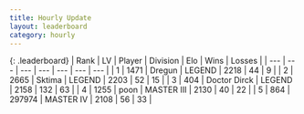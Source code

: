 ```yaml
---
title: Hourly Update
layout: leaderboard
category: hourly
---
```


{: .leaderboard}
| Rank | LV | Player | Division | Elo | Wins | Losses |
| --- | --- | --- | --- | --- | --- | --- |
| <span data-change="0">1</span> | 1471 | <span title="ID: 337810">Dregun</span> | LEGEND | <span data-change="0">2218</span> | <span data-change="0">44</span> | <span data-change="0">9</span> |
| <span data-change="0">2</span> | 2665 | <span title="ID: 353063">Sktima</span> | LEGEND | <span data-change="22">2203</span> | <span data-change="5">52</span> | <span data-change="0">15</span> |
| <span data-change="0">3</span> | 404 | <span title="ID: 67210">Doctor Dirck</span> | LEGEND | <span data-change="0">2158</span> | <span data-change="0">132</span> | <span data-change="0">63</span> |
| <span data-change="0">4</span> | 1255 | <span title="ID: 540690">poon</span> | MASTER III | <span data-change="0">2130</span> | <span data-change="0">40</span> | <span data-change="0">22</span> |
| <span data-change="0">5</span> | 864 | <span title="ID: 544038">297974</span> | MASTER IV | <span data-change="0">2108</span> | <span data-change="0">56</span> | <span data-change="0">33</span> |